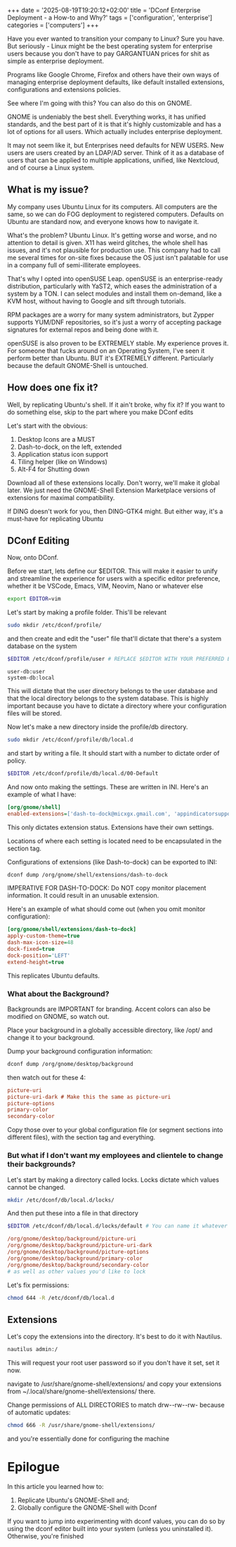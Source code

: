 +++
date = '2025-08-19T19:20:12+02:00'
title = 'DConf Enterprise Deployment - a How-to and Why?'
tags = ['configuration', 'enterprise']
categories = ['computers']
+++

Have you ever wanted to transition your company to Linux? Sure you have. But seriously - Linux might be the best operating system for enterprise users because you don't have to pay GARGANTUAN prices for shit as simple as enterprise deployment.

Programs like Google Chrome, Firefox and others have their own ways of managing enterprise deployment defaults, like default installed extensions, configurations and extensions policies.

See where I'm going with this? You can also do this on GNOME.

GNOME is undeniably the best shell. Everything works, it has unified standards, and the best part of it is that it's highly customizable and has a lot of options for all users. Which actually includes enterprise deployment.

It may not seem like it, but Enterprises need defaults for NEW USERS. New users are users created by an LDAP/AD server. Think of it as a database of users that can be applied to multiple applications, unified, like Nextcloud, and of course a Linux system.

## What is my issue?

My company uses Ubuntu Linux for its computers. All computers are the same, so we can do FOG deployment to registered computers. Defaults on Ubuntu are standard now, and everyone knows how to navigate it.

What's the problem? Ubuntu Linux. It's getting worse and worse, and no attention to detail is given. X11 has weird glitches, the whole shell has issues, and it's not plausible for production use. This company had to call me several times for on-site fixes because the OS just isn't palatable for use in a company full of semi-illiterate employees.

That's why I opted into openSUSE Leap. openSUSE is an enterprise-ready distribution, particularly with YaST2, which eases the administration of a system by a TON. I can select modules and install them on-demand, like a KVM host, without having to Google and sift through tutorials.

RPM packages are a worry for many system administrators, but Zypper supports YUM/DNF repositories, so it's just a worry of accepting package signatures for external repos and being done with it.

openSUSE is also proven to be EXTREMELY stable. My experience proves it. For someone that fucks around on an Operating System, I've seen it perform better than Ubuntu. BUT it's EXTREMELY different. Particularly because the default GNOME-Shell is untouched.

## How does one fix it?

Well, by replicating Ubuntu's shell. If it ain't broke, why fix it? If you want to do something else, skip to the part where you make DConf edits

Let's start with the obvious:

1. Desktop Icons are a MUST
2. Dash-to-dock, on the left, extended
3. Application status icon support
4. Tiling helper (like on Windows)
5. Alt-F4 for Shutting down

Download all of these extensions locally. Don't worry, we'll make it global later. We just need the GNOME-Shell Extension Marketplace versions of extensions for maximal compatibility.

If DING doesn't work for you, then DING-GTK4 might. But either way, it's a must-have for replicating Ubuntu

## DConf Editing

Now, onto DConf.

Before we start, lets define our $EDITOR. This will make it easier to unify and streamline the experience for users with a specific editor preference, whether it be VSCode, Emacs, VIM, Neovim, Nano or whatever else

```bash
export EDITOR=vim
```

Let's start by making a profile folder. This'll be relevant

```bash
sudo mkdir /etc/dconf/profile/
```

and then create and edit the "user" file that'll dictate that there's a system database on the system

```bash
$EDITOR /etc/dconf/profile/user # REPLACE $EDITOR WITH YOUR PREFERRED EDITOR
```

```
user-db:user
system-db:local
```

This will dictate that the user directory belongs to the user database and that the local directory belongs to the system database. This is highly important because you have to dictate a directory where your configuration files will be stored.

Now let's make a new directory inside the profile/db directory.

```bash
sudo mkdir /etc/dconf/profile/db/local.d
```

and start by writing a file. It should start with a number to dictate order of policy.

```bash
$EDITOR /etc/dconf/profile/db/local.d/00-Default
```

And now onto making the settings. These are written in INI. Here's an example of what I have:

```ini
[org/gnome/shell]
enabled-extensions=['dash-to-dock@micxgx.gmail.com', 'appindicatorsupport@rgcjonas.gmail.com', 'tiling-assistant@leleat-on-github', 'shutdown-dialogue@subashghimire.info.np', 'gtk4-ding@smedius.gitlab.com']
```

This only dictates extension status. Extensions have their own settings.

Locations of where each setting is located need to be encapsulated in the section tag.

Configurations of extensions (like Dash-to-dock) can be exported to INI:

```bash
dconf dump /org/gnome/shell/extensions/dash-to-dock
```

IMPERATIVE FOR DASH-TO-DOCK: Do NOT copy monitor placement information. It could result in an unusable extension.

Here's an example of what should come out (when you omit monitor configuration):

```ini
[org/gnome/shell/extensions/dash-to-dock]
apply-custom-theme=true
dash-max-icon-size=48
dock-fixed=true
dock-position='LEFT'
extend-height=true
```

This replicates Ubuntu defaults.

### What about the Background?

Backgrounds are IMPORTANT for branding. Accent colors can also be modified on GNOME, so watch out.

Place your background in a globally accessible directory, like /opt/ and change it to your background.

Dump your background configuration information:

```bash
dconf dump /org/gnome/desktop/background
```

then watch out for these 4:

```ini
picture-uri
picture-uri-dark # Make this the same as picture-uri
picture-options
primary-color
secondary-color
```

Copy those over to your global configuration file (or segment sections into different files), with the section tag and everything.

### But what if I don't want my employees and clientele to change their backgrounds?

Let's start by making a directory called locks. Locks dictate which values cannot be changed.

```bash
mkdir /etc/dconf/db/local.d/locks/
```

And then put these into a file in that directory

```bash
$EDITOR /etc/dconf/db/local.d/locks/default # You can name it whatever you want
```

```ini
/org/gnome/desktop/background/picture-uri
/org/gnome/desktop/background/picture-uri-dark
/org/gnome/desktop/background/picture-options
/org/gnome/desktop/background/primary-color
/org/gnome/desktop/background/secondary-color
# as well as other values you'd like to lock
```

Let's fix permissions:

```bash
chmod 644 -R /etc/dconf/db/local.d
```

## Extensions

Let's copy the extensions into the directory. It's best to do it with Nautilus.

```bash
nautilus admin:/
```

This will request your root user password so if you don't have it set, set it now.

navigate to /usr/share/gnome-shell/extensions/ and copy your extensions from \~/.local/share/gnome-shell/extensions/ there.

Change permissions of ALL DIRECTORIES to match drw--rw--rw- because of automatic updates:

```bash
chmod 666 -R /usr/share/gnome-shell/extensions/
```

and you're essentially done for configuring the machine

# Epilogue

In this article you learned how to:

1. Replicate Ubuntu's GNOME-Shell and;
2. Globally configure the GNOME-Shell with Dconf

If you want to jump into experimenting with dconf values, you can do so by using the dconf editor built into your system (unless you uninstalled it). Otherwise, you're finished
